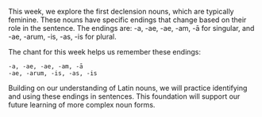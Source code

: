 This week, we explore the first declension nouns, which are typically feminine. These nouns have specific endings that change based on their role in the sentence. The endings are: -a, -ae, -ae, -am, -ā for singular, and -ae, -arum, -is, -as, -is for plural. 

The chant for this week helps us remember these endings:

```
-a, -ae, -ae, -am, -ā
-ae, -arum, -is, -as, -is
```

Building on our understanding of Latin nouns, we will practice identifying and using these endings in sentences. This foundation will support our future learning of more complex noun forms.